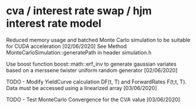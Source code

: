 # cva / interest rate swap / hjm interest rate model

Reduced memory usage and batched Monte Carlo simulation to be suitable for CUDA acceleration [02/06/2020]
       See Method MonteCarloSimulation::generatePath in header simulation.h
       
Use boost function boost::math::erf_inv to generate gaussian variates based on a merssene twister uniform random generator [02/06/2020]

TODO - Modify YieldCurve calculation DF(t, T) and ForwardRates F(t;t, T). Data must be accessed using a linearized array [03/06/2020]

TODO - Test MonteCarlo Convergence for the CVA value [03/06/2020]
